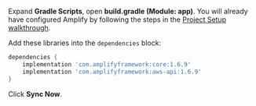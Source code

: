 Expand **Gradle Scripts**, open **build.gradle (Module: app)**. You will already have configured Amplify by following the steps in the [Project Setup walkthrough](~/lib/project-setup/create-application.md).

Add these libraries into the `dependencies` block:
```groovy
dependencies {
    implementation 'com.amplifyframework:core:1.6.9'
    implementation 'com.amplifyframework:aws-api:1.6.9'
}
```

Click **Sync Now**.
